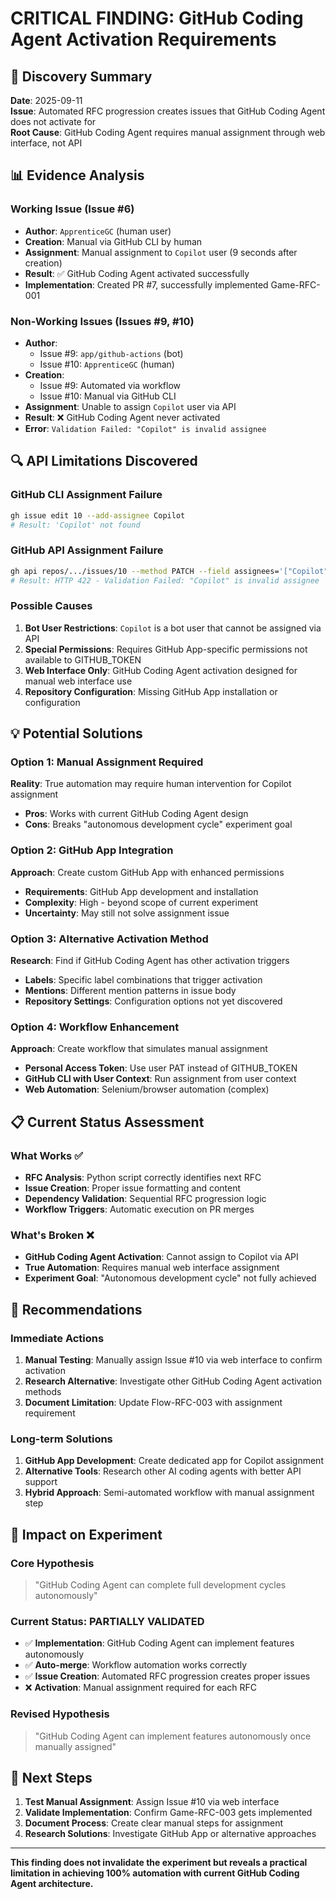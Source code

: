 # CRITICAL FINDING: GitHub Coding Agent Activation Requirements

## 🚨 Discovery Summary

**Date**: 2025-09-11  
**Issue**: Automated RFC progression creates issues that GitHub Coding Agent does not activate for  
**Root Cause**: GitHub Coding Agent requires manual assignment through web interface, not API  

## 📊 Evidence Analysis

### **Working Issue (Issue #6)**
- **Author**: `ApprenticeGC` (human user)
- **Creation**: Manual via GitHub CLI by human
- **Assignment**: Manual assignment to `Copilot` user (9 seconds after creation)
- **Result**: ✅ GitHub Coding Agent activated successfully
- **Implementation**: Created PR #7, successfully implemented Game-RFC-001

### **Non-Working Issues (Issues #9, #10)**
- **Author**: 
  - Issue #9: `app/github-actions` (bot)
  - Issue #10: `ApprenticeGC` (human)
- **Creation**: 
  - Issue #9: Automated via workflow
  - Issue #10: Manual via GitHub CLI
- **Assignment**: Unable to assign `Copilot` user via API
- **Result**: ❌ GitHub Coding Agent never activated
- **Error**: `Validation Failed: "Copilot" is invalid assignee`

## 🔍 API Limitations Discovered

### **GitHub CLI Assignment Failure**
```bash
gh issue edit 10 --add-assignee Copilot
# Result: 'Copilot' not found
```

### **GitHub API Assignment Failure**
```bash
gh api repos/.../issues/10 --method PATCH --field assignees='["Copilot"]'
# Result: HTTP 422 - Validation Failed: "Copilot" is invalid assignee
```

### **Possible Causes**
1. **Bot User Restrictions**: `Copilot` is a bot user that cannot be assigned via API
2. **Special Permissions**: Requires GitHub App-specific permissions not available to GITHUB_TOKEN
3. **Web Interface Only**: GitHub Coding Agent activation designed for manual web interface use
4. **Repository Configuration**: Missing GitHub App installation or configuration

## 💡 Potential Solutions

### **Option 1: Manual Assignment Required**
**Reality**: True automation may require human intervention for Copilot assignment
- **Pros**: Works with current GitHub Coding Agent design
- **Cons**: Breaks "autonomous development cycle" experiment goal

### **Option 2: GitHub App Integration**
**Approach**: Create custom GitHub App with enhanced permissions
- **Requirements**: GitHub App development and installation
- **Complexity**: High - beyond scope of current experiment
- **Uncertainty**: May still not solve assignment issue

### **Option 3: Alternative Activation Method**
**Research**: Find if GitHub Coding Agent has other activation triggers
- **Labels**: Specific label combinations that trigger activation
- **Mentions**: Different mention patterns in issue body
- **Repository Settings**: Configuration options not yet discovered

### **Option 4: Workflow Enhancement**
**Approach**: Create workflow that simulates manual assignment
- **Personal Access Token**: Use user PAT instead of GITHUB_TOKEN
- **GitHub CLI with User Context**: Run assignment from user context
- **Web Automation**: Selenium/browser automation (complex)

## 📋 Current Status Assessment

### **What Works** ✅
- **RFC Analysis**: Python script correctly identifies next RFC
- **Issue Creation**: Proper issue formatting and content
- **Dependency Validation**: Sequential RFC progression logic
- **Workflow Triggers**: Automatic execution on PR merges

### **What's Broken** ❌
- **GitHub Coding Agent Activation**: Cannot assign to Copilot via API
- **True Automation**: Requires manual web interface assignment
- **Experiment Goal**: "Autonomous development cycle" not fully achieved

## 🎯 Recommendations

### **Immediate Actions**
1. **Manual Testing**: Manually assign Issue #10 via web interface to confirm activation
2. **Research Alternative**: Investigate other GitHub Coding Agent activation methods
3. **Document Limitation**: Update Flow-RFC-003 with assignment requirement

### **Long-term Solutions**
1. **GitHub App Development**: Create dedicated app for Copilot assignment
2. **Alternative Tools**: Research other AI coding agents with better API support
3. **Hybrid Approach**: Semi-automated workflow with manual assignment step

## 🔄 Impact on Experiment

### **Core Hypothesis**
> "GitHub Coding Agent can complete full development cycles autonomously"

### **Current Status**: **PARTIALLY VALIDATED**
- ✅ **Implementation**: GitHub Coding Agent can implement features autonomously
- ✅ **Auto-merge**: Workflow automation works correctly  
- ✅ **Issue Creation**: Automated RFC progression creates proper issues
- ❌ **Activation**: Manual assignment required for each RFC

### **Revised Hypothesis**
> "GitHub Coding Agent can implement features autonomously once manually assigned"

## 📝 Next Steps

1. **Test Manual Assignment**: Assign Issue #10 via web interface
2. **Validate Implementation**: Confirm Game-RFC-003 gets implemented
3. **Document Process**: Create clear manual steps for assignment
4. **Research Solutions**: Investigate GitHub App or alternative approaches

---

**This finding does not invalidate the experiment but reveals a practical limitation in achieving 100% automation with current GitHub Coding Agent architecture.**